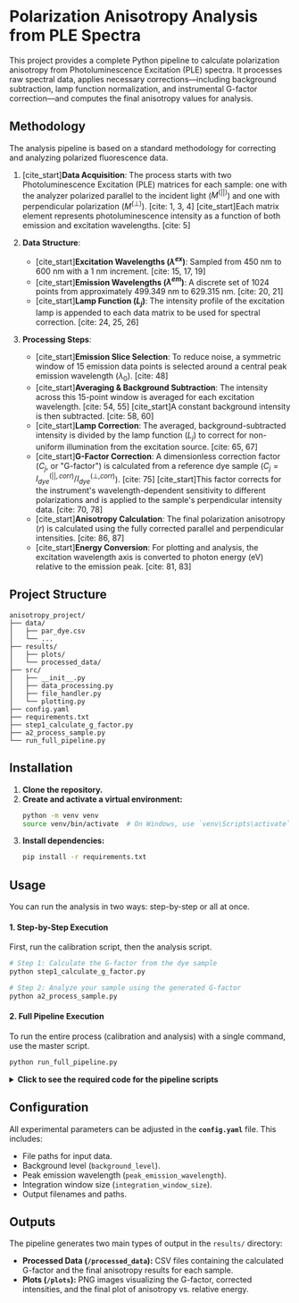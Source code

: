# Polarization Anisotropy Analysis from PLE Spectra

This project provides a complete Python pipeline to calculate polarization anisotropy from Photoluminescence Excitation (PLE) spectra. It processes raw spectral data, applies necessary corrections—including background subtraction, lamp function normalization, and instrumental G-factor correction—and computes the final anisotropy values for analysis.

## Methodology

The analysis pipeline is based on a standard methodology for correcting and analyzing polarized fluorescence data.

1.  [cite_start]**Data Acquisition**: The process starts with two Photoluminescence Excitation (PLE) matrices for each sample: one with the analyzer polarized parallel to the incident light ($M^{(||)}$) and one with perpendicular polarization ($M^{(\perp)}$). [cite: 1, 3, 4] [cite_start]Each matrix element represents photoluminescence intensity as a function of both emission and excitation wavelengths. [cite: 5]

2.  **Data Structure**:
    * [cite_start]**Excitation Wavelengths ($\lambda^{ex}$)**: Sampled from 450 nm to 600 nm with a 1 nm increment. [cite: 15, 17, 19]
    * [cite_start]**Emission Wavelengths ($\lambda^{em}$)**: A discrete set of 1024 points from approximately 499.349 nm to 629.315 nm. [cite: 20, 21]
    * [cite_start]**Lamp Function ($L_j$)**: The intensity profile of the excitation lamp is appended to each data matrix to be used for spectral correction. [cite: 24, 25, 26]

3.  **Processing Steps**:
    * [cite_start]**Emission Slice Selection**: To reduce noise, a symmetric window of 15 emission data points is selected around a central peak emission wavelength ($\lambda_0$). [cite: 48]
    * [cite_start]**Averaging & Background Subtraction**: The intensity across this 15-point window is averaged for each excitation wavelength. [cite: 54, 55] [cite_start]A constant background intensity is then subtracted. [cite: 58, 60]
    * [cite_start]**Lamp Correction**: The averaged, background-subtracted intensity is divided by the lamp function ($L_j$) to correct for non-uniform illumination from the excitation source. [cite: 65, 67]
    * [cite_start]**G-Factor Correction**: A dimensionless correction factor ($C_j$, or "G-factor") is calculated from a reference dye sample ($C_j = I_{dye}^{(||,corr)} / I_{dye}^{(\perp,corr)}$). [cite: 75] [cite_start]This factor corrects for the instrument's wavelength-dependent sensitivity to different polarizations and is applied to the sample's perpendicular intensity data. [cite: 70, 78]
    * [cite_start]**Anisotropy Calculation**: The final polarization anisotropy ($r$) is calculated using the fully corrected parallel and perpendicular intensities. [cite: 86, 87]
    * [cite_start]**Energy Conversion**: For plotting and analysis, the excitation wavelength axis is converted to photon energy (eV) relative to the emission peak. [cite: 81, 83]

## Project Structure

```
anisotropy_project/
├── data/
│   ├── par_dye.csv
│   └── ...
├── results/
│   ├── plots/
│   └── processed_data/
├── src/
│   ├── __init__.py
│   ├── data_processing.py
│   ├── file_handler.py
│   └── plotting.py
├── config.yaml
├── requirements.txt
├── step1_calculate_g_factor.py
├── a2_process_sample.py
└── run_full_pipeline.py
```

## Installation

1.  **Clone the repository.**
2.  **Create and activate a virtual environment:**
    ```bash
    python -m venv venv
    source venv/bin/activate  # On Windows, use `venv\Scripts\activate`
    ```
3.  **Install dependencies:**
    ```bash
    pip install -r requirements.txt
    ```

## Usage

You can run the analysis in two ways: step-by-step or all at once.

#### 1. Step-by-Step Execution

First, run the calibration script, then the analysis script.

```bash
# Step 1: Calculate the G-factor from the dye sample
python step1_calculate_g_factor.py

# Step 2: Analyze your sample using the generated G-factor
python a2_process_sample.py
```

#### 2. Full Pipeline Execution

To run the entire process (calibration and analysis) with a single command, use the master script.

```bash
python run_full_pipeline.py
```

<details>
<summary><b>Click to see the required code for the pipeline scripts</b></summary>

**`step1_calculate_g_factor.py`**
This file must contain the `run_g_factor_calculation()` function.

```python
# In step1_calculate_g_factor.py

def run_g_factor_calculation():
    """The main logic for the G-factor calculation."""
    # ... all the code that was previously in main() goes here ...
    print("G-factor calculation complete.")

if __name__ == "__main__":
    run_g_factor_calculation()
```

**`a2_process_sample.py`**
This file must contain the `run_sample_analysis()` function.

```python
# In a2_process_sample.py

def run_sample_analysis():
    """The main logic for the sample analysis."""
    # ... all the code that was previously in main() goes here ...
    print("Sample analysis complete.")

if __name__ == "__main__":
    run_sample_analysis()
```

**`run_full_pipeline.py`**
This master script correctly imports from your named files.

```python
# In run_full_pipeline.py

import time
from step1_calculate_g_factor import run_g_factor_calculation
from a2_process_sample import run_sample_analysis

def main():
    """Runs the full analysis pipeline."""
    print("🚀 Starting full analysis pipeline...")
    
    # Step 1: Calibration
    print("\n--- Step 1: Calculating G-Factor ---")
    start_time = time.time()
    run_g_factor_calculation()
    print(f"--- Step 1 finished in {time.time() - start_time:.2f} seconds ---\n")
    
    # Step 2: Sample Analysis
    print("--- Step 2: Analyzing Sample ---")
    start_time = time.time()
    run_sample_analysis()
    print(f"--- Step 2 finished in {time.time() - start_time:.2f} seconds ---\n")
    
    print("✅ Full pipeline finished successfully!")

if __name__ == "__main__":
    main()
```

</details>

## Configuration

All experimental parameters can be adjusted in the **`config.yaml`** file. This includes:
* File paths for input data.
* Background level (`background_level`).
* Peak emission wavelength (`peak_emission_wavelength`).
* Integration window size (`integration_window_size`).
* Output filenames and paths.

## Outputs

The pipeline generates two main types of output in the `results/` directory:
* **Processed Data (`/processed_data`):** CSV files containing the calculated G-factor and the final anisotropy results for each sample.
* **Plots (`/plots`):** PNG images visualizing the G-factor, corrected intensities, and the final plot of anisotropy vs. relative energy.